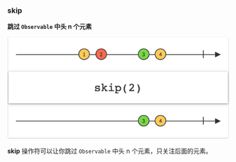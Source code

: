 ### skip

**跳过 `Observable` 中头 n 个元素**

![](/assets/Operator/Operators/skip.png)

**skip** 操作符可以让你跳过 `Observable` 中头 n 个元素，只关注后面的元素。
